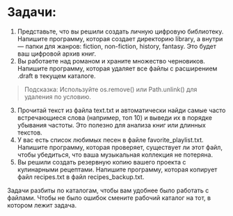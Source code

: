 # Задачи:
1.  Представьте, что вы решили создать личную цифровую библиотеку. Напишите программу, которая создает директорию library, а внутри — папки для жанров: fiction, non-fiction, history, fantasy. Это будет ваш цифровой архив книг.
2.  Вы работаете над романом и храните множество черновиков. Напишите программу, которая удаляет все файлы с расширением .draft в текущем каталоге. 
> Подсказка: Используйте os.remove() или Path.unlink() для удаления по условию.
3. Прочитай текст из файла text.txt и автоматически найди самые часто встречающиеся слова (например, топ 10) и выведи их в порядке убывания частоты. Это полезно для анализа книг или длинных текстов.
4. У вас есть список любимых песен в файле favorite_playlist.txt. Напишите программу, которая проверяет, существует ли этот файл, чтобы убедиться, что ваша музыкальная коллекция не потеряна.
5. Вы решили создать резервную копию вашего проекта с кулинарными рецептами. Напишите программу, которая копирует файл recipes.txt в файл recipes_backup.txt.

Задачи разбиты по каталогам, чтобы вам удобнее было работать с файлами. Чтобы не было ошибок смените рабочий каталог на тот, в котором лежит задача.